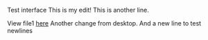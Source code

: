 Test interface
This is my edit!
This is another line.

View file1 [here](AFolder/File1.txt)
Another change from desktop.
And a new line to test newlines
